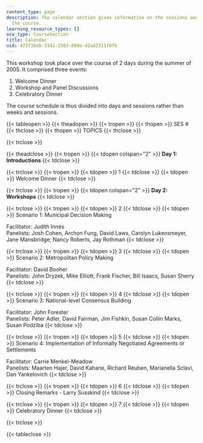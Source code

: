 ```yaml
---
content_type: page
description: The calendar section gives information on the sessions and topics of
  the course.
learning_resource_types: []
ocw_type: CourseSection
title: Calendar
uid: 472f1beb-3141-2503-899e-42a42311f0fb
---
```


This workshop took place over the course of 2 days during the summer of 2005. It comprised three events:

1.  Welcome Dinner
2.  Workshop and Panel Discussions
3.  Celebratory Dinner

The course schedule is thus divided into days and sessions rather than weeks and sessions.

{{< tableopen >}}
{{< theadopen >}}
{{< tropen >}}
{{< thopen >}}
SES #
{{< thclose >}}
{{< thopen >}}
TOPICS
{{< thclose >}}

{{< trclose >}}

{{< theadclose >}}
{{< tropen >}}
{{< tdopen colspan="2" >}}
**Day 1: Introductions**
{{< tdclose >}}

{{< trclose >}}
{{< tropen >}}
{{< tdopen >}}
1
{{< tdclose >}}
{{< tdopen >}}
Welcome Dinner
{{< tdclose >}}

{{< trclose >}}
{{< tropen >}}
{{< tdopen colspan="2" >}}
**Day 2: Workshops**
{{< tdclose >}}

{{< trclose >}}
{{< tropen >}}
{{< tdopen >}}
2
{{< tdclose >}}
{{< tdopen >}}
Scenario 1: Municipal Decision Making  
  
Facilitator: Judith Innes  
Panelists: Josh Cohen, Archon Fung, David Laws, Carolyn Lukensmeyer, Jane Mansbridge, Nancy Roberts, Jay Rothman
{{< tdclose >}}

{{< trclose >}}
{{< tropen >}}
{{< tdopen >}}
3
{{< tdclose >}}
{{< tdopen >}}
Scenario 2: Metropolitan Policy Making  
  
Facilitator: David Booher  
Panelists: John Dryzek, Mike Elliott, Frank Fischer, Bill Isaacs, Susan Sherry
{{< tdclose >}}

{{< trclose >}}
{{< tropen >}}
{{< tdopen >}}
4
{{< tdclose >}}
{{< tdopen >}}
Scenario 3: National-level Consensus Building  
  
Facilitator: John Forester  
Panelists: Peter Adler, David Fairman, Jim Fishkin, Susan Collin Marks, Susan Podziba
{{< tdclose >}}

{{< trclose >}}
{{< tropen >}}
{{< tdopen >}}
5
{{< tdclose >}}
{{< tdopen >}}
Scenario 4: Implementation of Informally Negotiated Agreements or Settlements  
  
Facilitator: Carrie Menkel-Meadow  
Panelists: Maarten Hajer, David Kahane, Richard Reuben, Marianella Sclavi, Dan Yankelovich
{{< tdclose >}}

{{< trclose >}}
{{< tropen >}}
{{< tdopen >}}
6
{{< tdclose >}}
{{< tdopen >}}
Closing Remarks - Larry Susskind
{{< tdclose >}}

{{< trclose >}}
{{< tropen >}}
{{< tdopen >}}
7
{{< tdclose >}}
{{< tdopen >}}
Celebratory Dinner
{{< tdclose >}}

{{< trclose >}}

{{< tableclose >}}